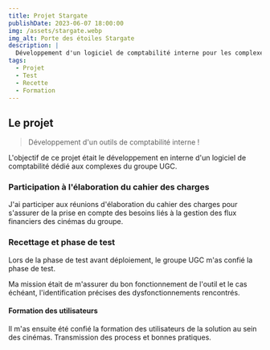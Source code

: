 ```yaml
---
title: Projet Stargate
publishDate: 2023-06-07 18:00:00
img: /assets/stargate.webp
img_alt: Porte des étoiles Stargate
description: |
  Développement d'un logiciel de comptabilité interne pour les complexes du groupe UGC
tags:
  - Projet
  - Test
  - Recette
  - Formation
---
```


## Le projet

> Développement d'un outils de comptabilité interne !

L'objectif de ce projet était le développement en interne d'un logiciel de comptabilité dédié aux complexes du groupe UGC.

### Participation à l'élaboration du cahier des charges

J'ai participer aux réunions d'élaboration du cahier des charges pour s'assurer de la prise en compte des besoins liés à la gestion des flux financiers des cinémas du groupe.

### Recettage et phase de test

Lors de la phase de test avant déploiement, le groupe UGC m'as confié la phase de test.

Ma mission était de m'assurer du bon fonctionnement de l'outil et le cas échéant, l'identification précises des dysfonctionnements rencontrés.

#### Formation des utilisateurs

Il m'as ensuite été confié la formation des utilisateurs de la solution au sein des cinémas.
Transmission des process et bonnes pratiques.